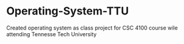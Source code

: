 # Operating-System-TTU
Created operating system as class project for CSC 4100 course wile attending Tennesse Tech University

